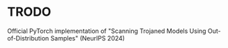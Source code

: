 # TRODO
Official PyTorch implementation of "Scanning Trojaned Models Using Out-of-Distribution Samples" (NeurIPS 2024)
